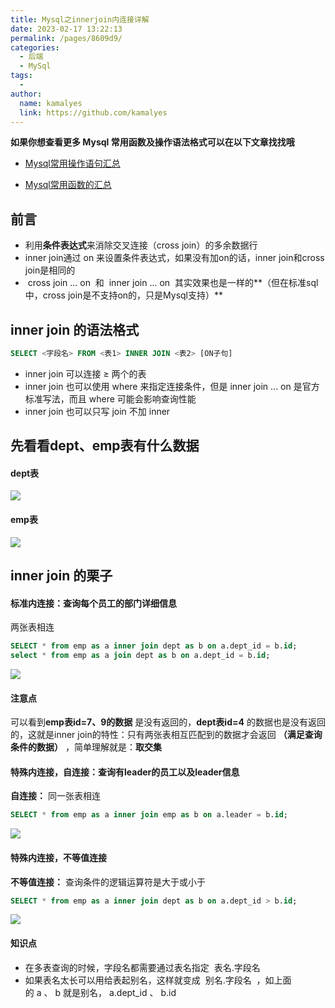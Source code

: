 ```yaml
---
title: Mysql之innerjoin内连接详解
date: 2023-02-17 13:22:13
permalink: /pages/8609d9/
categories:
  - 后端
  - MySql
tags:
  - 
author: 
  name: kamalyes
  link: https://github.com/kamalyes
---
```

**如果你想查看更多 Mysql 常用函数及操作语法格式可以在以下文章找找哦**

- [Mysql常用操作语句汇总](./59.Mysql常用操作语句汇总.md)

- [Mysql常用函数的汇总](./01.Mysql常用函数汇总.md)

**前言**
------

*   利用**条件表达式**来消除交叉连接（cross join）的多余数据行
*   inner join通过 on 来设置条件表达式，如果没有加on的话，inner join和cross join是相同的
*    cross join ... on  和  inner join ... on  其实效果也是一样的**（但在标准sql中，cross join是不支持on的，只是Mysql支持）**

inner join 的语法格式
----------------

```sql
SELECT <字段名> FROM <表1> INNER JOIN <表2> [ON子句]
```

*   inner join 可以连接 ≥ 两个的表
*   inner join 也可以使用 where 来指定连接条件，但是 inner join ... on 是官方标准写法，而且 where 可能会影响查询性能
*   inner join 也可以只写 join 不加 inner 

先看看dept、emp表有什么数据
-----------------

#### dept表

![](https://www.yuyanqing.cn/oss/image-bed/col/mysql/join_table_query_for_dept.png)

#### emp表

![](https://www.yuyanqing.cn/oss/image-bed/col/mysql/join_table_query_for_emp.png)

inner join 的栗子
--------------

#### 标准内连接：查询每个员工的部门详细信息

两张表相连

```sql
SELECT * from emp as a inner join dept as b on a.dept_id = b.id;
select * from emp as a join dept as b on a.dept_id = b.id;
```

![](https://www.yuyanqing.cn/oss/image-bed/col/mysql/Snipaste_2023-02-17_13-52-39.png)

#### 注意点

可以看到**emp表id=7、9的数据** 是没有返回的，**dept表id=4** 的数据也是没有返回的，这就是inner join的特性：只有两张表相互匹配到的数据才会返回 **（满足查询条件的数据）** ，简单理解就是：**取交集**

#### 特殊内连接，自连接：查询有leader的员工以及leader信息

**自连接：** 同一张表相连

```sql
SELECT * from emp as a inner join emp as b on a.leader = b.id;
```

![](https://www.yuyanqing.cn/oss/image-bed/col/mysql/Snipaste_2023-02-17_13-43-27.png)

#### 特殊内连接，不等值连接

**不等值连接：** 查询条件的逻辑运算符是大于或小于

```sql
SELECT * from emp as a inner join dept as b on a.dept_id > b.id;
```

![](https://www.yuyanqing.cn/oss/image-bed/col/mysql/Snipaste_2023-02-17_13-55-40.png)

#### 知识点

*   在多表查询的时候，字段名都需要通过表名指定  表名.字段名  
*   如果表名太长可以用给表起别名，这样就变成  别名.字段名  ，如上面的 a 、 b 就是别名， a.dept_id 、 b.id 
